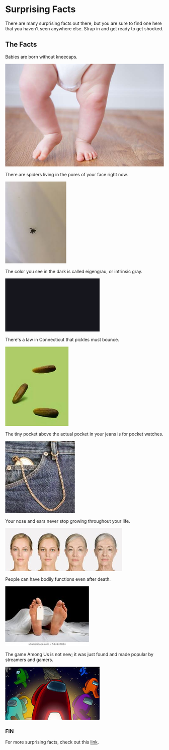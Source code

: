 # Surprising Facts

There are many surprising facts out there, but you are sure to find one here that you haven't seen anywhere else. Strap in and get ready to get shocked.

## The Facts

Babies are born without kneecaps.

![Baby](BBZoY31.jpg)

There are spiders living in the pores of your face right now.

![Spider](images.jpg)

The color you see in the dark is called eigengrau, or intrinsic gray.

![Eigengrau](download.png)

There's a law in Connecticut that pickles must bounce.

![Pickles](memory.jpg)

The tiny pocket above the actual pocket in your jeans is for pocket watches.

![Pocket](Pocket.jpg)

Your nose and ears never stop growing throughout your life.

![NoseEars](NoseEars.jpg)

People can have bodily functions even after death.

![Death](Dead.jpg)

The game Among Us is not new; it was just found and made popular by streamers and gamers.

![AmongUs](AmongUs.jpg)

### FIN

For more surprising facts, check out this [link](https://www.google.com/search?sxsrf=ALeKk01rx28jqc13b3HQCfYhkYc_a4q03Q%3A1602389990627&source=hp&ei=5oeCX-O7I5TV-gT0rIq4CA&q=surprising+facts&oq=surprising+facts&gs_lcp=CgZwc3ktYWIQAzIFCAAQyQMyAggAMgIIADICCAAyAggAMgIIADICCAAyAggAMgIIADICCAA6BAgjECc6BQgAEJECOggIABCxAxCDAToLCC4QsQMQxwEQowI6BQgAELEDOgQIABBDOgcIABCxAxBDOgcIABAUEIcCOgoIABCxAxDJAxBDOgoIABCxAxAUEIcCOgUILhCxAzoNCAAQsQMQyQMQRhD5AToICAAQsQMQyQNQoARY8RtggR1oAHAAeACAAZoBiAGrDJIBBDEwLjaYAQCgAQGqAQdnd3Mtd2l6&sclient=psy-ab&ved=0ahUKEwjjxrjx16vsAhWUqp4KHXSWAocQ4dUDCAk&uact=5).
